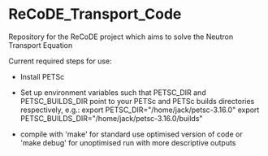 # ReCoDE_Transport_Code
Repository for the ReCoDE project which aims to solve the Neutron Transport Equation

Current required steps for use:
- Install PETSc
- Set up environment variables such that PETSC_DIR and PETSC_BUILDS_DIR point to your PETSc and PETSc builds directories respectively, e.g.:
export PETSC_DIR="/home/jack/petsc-3.16.0"
export PETSC_BUILDS_DIR="/home/jack/petsc-3.16.0/builds"

- compile with 'make' for standard use optimised version of code or 'make debug' for unoptimised run with more descriptive outputs

